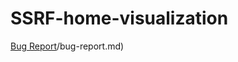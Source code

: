 # SSRF-home-visualization

[Bug Report](https://github.com/michifueby/SSRF-home-visualization/new/main)/bug-report.md)
